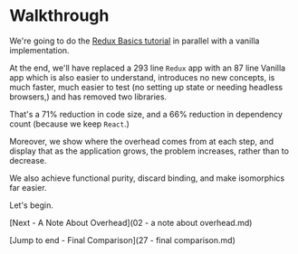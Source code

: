 # Walkthrough

We're going to do the [Redux Basics tutorial](http://redux.js.org/docs/basics/)
in parallel with a vanilla implementation.

At the end, we'll have replaced a 293 line `Redux` app with an 87 line Vanilla
app which is also easier to understand, introduces no new concepts, is much
faster, much easier to test (no setting up state or needing headless browsers,)
and has removed two libraries.

That's a 71% reduction in code size, and a 66% reduction in dependency count
(because we keep `React`.)

Moreover, we show where the overhead comes from at each step, and display that
as the application grows, the problem increases, rather than to decrease.

We also achieve functional purity, discard binding, and make isomorphics far
easier.

Let's begin.

[Next - A Note About Overhead](02 - a note about overhead.md)

[Jump to end - Final Comparison](27 - final comparison.md)